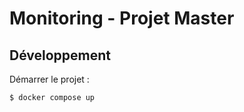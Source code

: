 # Monitoring - Projet Master

## Développement

Démarrer le projet :

```bash
$ docker compose up
```